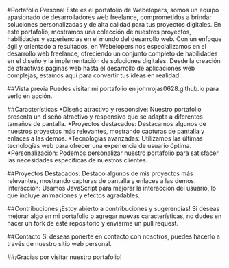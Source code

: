 #Portafolio Personal
Este es el portafolio de Webelopers, somos un equipo apasionado de desarrolladores web freelance, comprometidos a brindar soluciones personalizadas y de alta calidad para tus proyectos digitales. En este portafolio, mostramos una colección de nuestros proyectos, habilidades y experiencias en el mundo del desarrollo web.
Con un enfoque ágil y orientado a resultados, en Webelopers nos especializamos en el desarrollo web freelance, ofreciendo un conjunto completo de habilidades en el diseño y la implementación de soluciones digitales. Desde la creación de atractivas páginas web hasta el desarrollo de aplicaciones web complejas, estamos aquí para convertir tus ideas en realidad.

##Vista previa
Puedes visitar mi portafolio en johnrojas0628.github.io para verlo en acción.

##Características
*Diseño atractivo y responsive: Nuestro portafolio presenta un diseño atractivo y responsivo que se adapta a diferentes tamaños de pantalla.
*Proyectos destacados: Destacamos algunos de nuestros proyectos más relevantes, mostrando capturas de pantalla y enlaces a las demos.
*Tecnologías avanzadas: Utilizamos las últimas tecnologías web para ofrecer una experiencia de usuario óptima.
*Personalización: Podemos personalizar nuestro portafolio para satisfacer las necesidades específicas de nuestros clientes.

##Proyectos Destacados: Destaco algunos de mis proyectos más relevantes, mostrando capturas de pantalla y enlaces a las demos.
Interacción: Usamos JavaScript para mejorar la interacción del usuario, lo que incluye animaciones y efectos agradables.

##Contribuciones
¡Estoy abierto a contribuciones y sugerencias! Si deseas mejorar algo en mi portafolio o agregar nuevas características, no dudes en hacer un fork de este repositorio y enviarme un pull request.

##Contacto
Si deseas ponerte en contacto con nosotros, puedes hacerlo a través de nuestro sitio web personal.

##¡Gracias por visitar nuestro portafolio!

